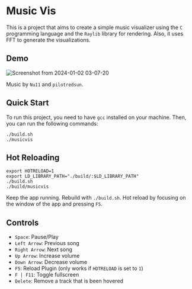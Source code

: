 # Music Vis

This is a project that aims to create a simple music visualizer using the `C` programming language and the `Raylib` library for rendering. Also, it uses FFT to generate the visualizations.

## Demo

![Screenshot from 2024-01-02 03-07-20](https://github.com/Deezzir/MusicVis/assets/55366304/10fe5d7f-c1b3-4b26-a752-ddf53315524c)

Music by `Nu11` and `pilotredsun`.

## Quick Start

To run this project, you need to have `gcc` installed on your machine. Then, you can run the following commands:

```console
./build.sh
./musicvis
```

## Hot Reloading

```console
export HOTRELOAD=1
export LD_LIBRARY_PATH="./build/:$LD_LIBRARY_PATH"
./build.sh
./build/musicvis
```

Keep the app running. Rebuild with `./build.sh`. Hot reload by focusing on the window of the app and pressing `F5`.

## Controls

- `Space`: Pause/Play
- `Left Arrow`: Previous song
- `Right Arrow`: Next song
- `Up Arrow`: Increase volume
- `Down Arrow`: Decrease volume
- `F5`: Reload Plugin (only works if `HOTRELOAD` is set to `1`)
- `F | F11`: Toggle fullscreen
- `Delete`: Remove a track that is been hovered
